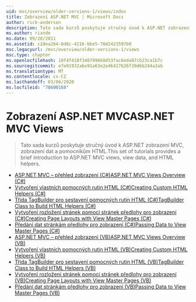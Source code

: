 ```yaml
---
uid: mvc/overview/older-versions-1/views/index
title: Zobrazení ASP.NET MVC | Microsoft Docs
author: rick-anderson
description: Tato sada kurzů poskytuje stručný úvod k ASP.NET zobrazení MVC, zobrazení dat a pomocníkům HTML.
ms.author: riande
ms.date: 09/28/2011
ms.assetid: c2dea264-0d8c-4216-bbe5-70d2421597b0
msc.legacyurl: /mvc/overview/older-versions-1/views
msc.type: chapter
ms.openlocfilehash: 10f4f418f340799660d53fac6eda87cb23ca1b7c
ms.sourcegitcommit: e7e91932a6e91a63e2e46417626f39d6b244a3ab
ms.translationtype: MT
ms.contentlocale: cs-CZ
ms.lasthandoff: 03/06/2020
ms.locfileid: "78600168"
---
```

# <a name="aspnet-mvc-views"></a><span data-ttu-id="fc2fc-103">Zobrazení ASP.NET MVC</span><span class="sxs-lookup"><span data-stu-id="fc2fc-103">ASP.NET MVC Views</span></span>

> <span data-ttu-id="fc2fc-104">Tato sada kurzů poskytuje stručný úvod k ASP.NET zobrazení MVC, zobrazení dat a pomocníkům HTML.</span><span class="sxs-lookup"><span data-stu-id="fc2fc-104">This set of tutorials provides a brief introduction to ASP.NET MVC views, view data, and HTML helpers.</span></span>

- [<span data-ttu-id="fc2fc-105">ASP.NET MVC – přehled zobrazení (C#)</span><span class="sxs-lookup"><span data-stu-id="fc2fc-105">ASP.NET MVC Views Overview (C#)</span></span>](asp-net-mvc-views-overview-cs.md)
- [<span data-ttu-id="fc2fc-106">Vytvoření vlastních pomocných rutin HTML (C#)</span><span class="sxs-lookup"><span data-stu-id="fc2fc-106">Creating Custom HTML Helpers (C#)</span></span>](creating-custom-html-helpers-cs.md)
- [<span data-ttu-id="fc2fc-107">Třída TagBuilder pro sestavení pomocných rutin HTML (C#)</span><span class="sxs-lookup"><span data-stu-id="fc2fc-107">TagBuilder Class to Build HTML Helpers (C#)</span></span>](using-the-tagbuilder-class-to-build-html-helpers-cs.md)
- [<span data-ttu-id="fc2fc-108">Vytvoření rozložení stránek pomocí stránek předlohy pro zobrazení (C#)</span><span class="sxs-lookup"><span data-stu-id="fc2fc-108">Creating Page Layouts with View Master Pages (C#)</span></span>](creating-page-layouts-with-view-master-pages-cs.md)
- [<span data-ttu-id="fc2fc-109">Předání dat stránkám předlohy pro zobrazení (C#)</span><span class="sxs-lookup"><span data-stu-id="fc2fc-109">Passing Data to View Master Pages (C#)</span></span>](passing-data-to-view-master-pages-cs.md)
- [<span data-ttu-id="fc2fc-110">ASP.NET MVC – přehled zobrazení (VB)</span><span class="sxs-lookup"><span data-stu-id="fc2fc-110">ASP.NET MVC Views Overview (VB)</span></span>](asp-net-mvc-views-overview-vb.md)
- [<span data-ttu-id="fc2fc-111">Vytvoření vlastních pomocných rutin HTML (VB)</span><span class="sxs-lookup"><span data-stu-id="fc2fc-111">Creating Custom HTML Helpers (VB)</span></span>](creating-custom-html-helpers-vb.md)
- [<span data-ttu-id="fc2fc-112">Třída TagBuilder pro sestavení pomocných rutin HTML (VB)</span><span class="sxs-lookup"><span data-stu-id="fc2fc-112">TagBuilder Class to Build HTML Helpers (VB)</span></span>](using-the-tagbuilder-class-to-build-html-helpers-vb.md)
- [<span data-ttu-id="fc2fc-113">Vytvoření rozložení stránek pomocí stránek předlohy pro zobrazení (VB)</span><span class="sxs-lookup"><span data-stu-id="fc2fc-113">Creating Page Layouts with View Master Pages (VB)</span></span>](creating-page-layouts-with-view-master-pages-vb.md)
- [<span data-ttu-id="fc2fc-114">Předání dat stránkám předlohy pro zobrazení (VB)</span><span class="sxs-lookup"><span data-stu-id="fc2fc-114">Passing Data to View Master Pages (VB)</span></span>](passing-data-to-view-master-pages-vb.md)
